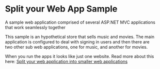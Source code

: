 # Split your Web App Sample

A sample web application comprised of several ASP.NET MVC applications that work seamlessly together

This sample is an hypothetical store that sells music and movies. The main application is configured to deal with signing in users and then there are two other sub web applications, one for music, and another for movies. 

When you run the apps it looks like just one website. Read more about this here: [Split your web application into smaller web applications](http://www.blinkingcaret.com/2016/03/16/split-your-web-application-into-smaller-web-applications/)

